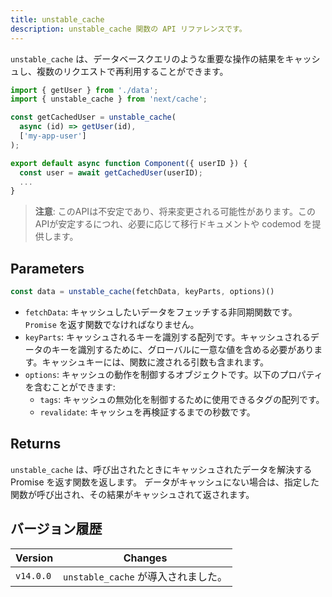 ```yaml
---
title: unstable_cache
description: unstable_cache 関数の API リファレンスです。
---
```


`unstable_cache` は、データベースクエリのような重要な操作の結果をキャッシュし、複数のリクエストで再利用することができます。

```jsx
import { getUser } from './data';
import { unstable_cache } from 'next/cache';

const getCachedUser = unstable_cache(
  async (id) => getUser(id),
  ['my-app-user']
);

export default async function Component({ userID }) {
  const user = await getCachedUser(userID);
  ...
}
```

> **注意**: このAPIは不安定であり、将来変更される可能性があります。このAPIが安定するにつれ、必要に応じて移行ドキュメントや codemod を提供します。

## Parameters

```jsx
const data = unstable_cache(fetchData, keyParts, options)()
```

- `fetchData`: キャッシュしたいデータをフェッチする非同期関数です。`Promise` を返す関数でなければなりません。
- `keyParts`: キャッシュされるキーを識別する配列です。キャッシュされるデータのキーを識別するために、グローバルに一意な値を含める必要があります。キャッシュキーには、関数に渡される引数も含まれます。
- `options`: キャッシュの動作を制御するオブジェクトです。以下のプロパティを含むことができます:
  - `tags`: キャッシュの無効化を制御するために使用できるタグの配列です。
  - `revalidate`: キャッシュを再検証するまでの秒数です。

## Returns

`unstable_cache` は、呼び出されたときにキャッシュされたデータを解決する Promise を返す関数を返します。
データがキャッシュにない場合は、指定した関数が呼び出され、その結果がキャッシュされて返されます。

## バージョン履歴

| Version   | Changes                             |
| --------- | ----------------------------------- |
| `v14.0.0` | `unstable_cache` が導入されました。 |
